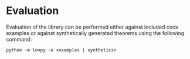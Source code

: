 # Evaluation

Evaluation of the library can be performed either 
against included code examples or against synthetically 
generated theorems using the following command:

```shell
python -m lovpy -e <examples | synthetics>
```